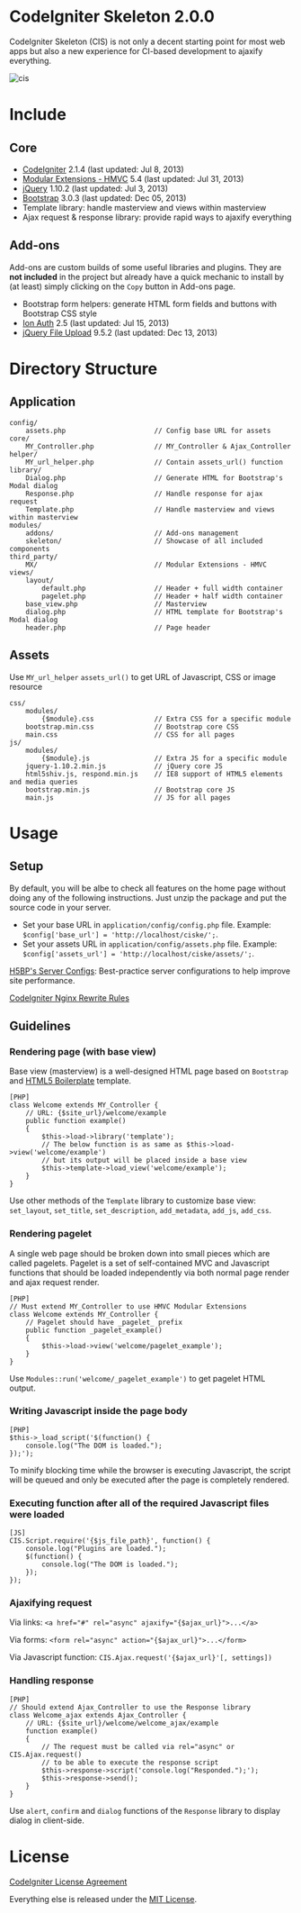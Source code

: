 CodeIgniter Skeleton 2.0.0
====================

CodeIgniter Skeleton (CIS) is not only a decent starting point for most web apps but also a new experience for CI-based development to ajaxify everything.

![cis](https://f.cloud.github.com/assets/4688035/1898027/7e70f520-7c08-11e3-93c7-71f4b5d8fa7c.png)

# Include

## Core

* [CodeIgniter](https://github.com/EllisLab/CodeIgniter) 2.1.4 (last updated: Jul 8, 2013)
* [Modular Extensions - HMVC](https://bitbucket.org/wiredesignz/codeigniter-modular-extensions-hmvc) 5.4 (last updated: Jul 31, 2013)
* [jQuery](https://github.com/jquery/jquery) 1.10.2 (last updated: Jul 3, 2013)
* [Bootstrap](https://github.com/twbs/bootstrap) 3.0.3 (last updated: Dec 05, 2013)
* Template library: handle masterview and views within masterview
* Ajax request & response library: provide rapid ways to ajaxify everything

## Add-ons

Add-ons are custom builds of some useful libraries and plugins. They are **not included** in the project but already have a quick mechanic to install by (at least) simply clicking on the `Copy` button in Add-ons page.

* Bootstrap form helpers: generate HTML form fields and buttons with Bootstrap CSS style
* [Ion Auth](https://github.com/benedmunds/CodeIgniter-Ion-Auth) 2.5 (last updated: Jul 15, 2013)
* [jQuery File Upload](https://github.com/blueimp/jQuery-File-Upload) 9.5.2 (last updated: Dec 13, 2013)

# Directory Structure

## Application

```
config/
    assets.php                      // Config base URL for assets
core/
    MY_Controller.php               // MY_Controller & Ajax_Controller
helper/
    MY_url_helper.php               // Contain assets_url() function
library/
    Dialog.php                      // Generate HTML for Bootstrap's Modal dialog
    Response.php                    // Handle response for ajax request
    Template.php                    // Handle masterview and views within masterview
modules/
    addons/                         // Add-ons management
    skeleton/                       // Showcase of all included components
third_party/
    MX/                             // Modular Extensions - HMVC
views/
    layout/
        default.php                 // Header + full width container
        pagelet.php                 // Header + half width container
    base_view.php                   // Masterview
    dialog.php                      // HTML template for Bootstrap's Modal dialog
    header.php                      // Page header
```

## Assets

Use `MY_url_helper` `assets_url()` to get URL of Javascript, CSS or image resource

```
css/
    modules/
        {$module}.css               // Extra CSS for a specific module
    bootstrap.min.css               // Bootstrap core CSS
    main.css                        // CSS for all pages
js/
    modules/
        {$module}.js                // Extra JS for a specific module
    jquery-1.10.2.min.js            // jQuery core JS
    html5shiv.js, respond.min.js    // IE8 support of HTML5 elements and media queries
    bootstrap.min.js                // Bootstrap core JS
    main.js                         // JS for all pages
```

# Usage

## Setup

By default, you will be albe to check all features on the home page without doing any of the following instructions. Just unzip the package and put the source code in your server.

* Set your base URL in `application/config/config.php` file. Example: `$config['base_url'] = 'http://localhost/ciske/';`.
* Set your assets URL in `application/config/assets.php` file. Example: `$config['assets_url'] = 'http://localhost/ciske/assets/';`.

[H5BP's Server Configs](https://github.com/h5bp/server-configs): Best-practice server configurations to help improve site performance.

[CodeIgniter Nginx Rewrite Rules](https://github.com/anvoz/CodeIgniter-Skeleton/wiki/CodeIgniter-Nginx-Rewrite-Rules)

## Guidelines

### Rendering page (with base view)

Base view (masterview) is a well-designed HTML page based on `Bootstrap` and [HTML5 Boilerplate](https://github.com/h5bp/html5-boilerplate) template.
```
[PHP]
class Welcome extends MY_Controller {
    // URL: {$site_url}/welcome/example
    public function example()
    {
        $this->load->library('template');
        // The below function is as same as $this->load->view('welcome/example')
        // but its output will be placed inside a base view
        $this->template->load_view('welcome/example');
    }
}
```
Use other methods of the `Template` library to customize base view: `set_layout`, `set_title`, `set_description`, `add_metadata`, `add_js`, `add_css`.

### Rendering pagelet

A single web page should be broken down into small pieces which are called pagelets. Pagelet is a set of self-contained MVC and Javascript functions that should be loaded independently via both normal page render and ajax request render.
```
[PHP]
// Must extend MY_Controller to use HMVC Modular Extensions
class Welcome extends MY_Controller {
    // Pagelet should have _pagelet_ prefix
    public function _pagelet_example()
    {
        $this->load->view('welcome/pagelet_example');
    }
}
```
Use `Modules::run('welcome/_pagelet_example')` to get pagelet HTML output.

### Writing Javascript inside the page body
```
[PHP]
$this->_load_script('$(function() {
    console.log("The DOM is loaded.");
});');
```
To minify blocking time while the browser is executing Javascript, the script will be queued and only be executed after the page is completely rendered.

### Executing function after all of the required Javascript files were loaded
```
[JS]
CIS.Script.require('{$js_file_path}', function() {
    console.log("Plugins are loaded.");
    $(function() {
        console.log("The DOM is loaded.");
    });
});
```

### Ajaxifying request
Via links: `<a href="#" rel="async" ajaxify="{$ajax_url}">...</a>`

Via forms: `<form rel="async" action="{$ajax_url}">...</form>`

Via Javascript function: `CIS.Ajax.request('{$ajax_url}'[, settings])`

### Handling response
```
[PHP]
// Should extend Ajax_Controller to use the Response library
class Welcome_ajax extends Ajax_Controller {
    // URL: {$site_url}/welcome/welcome_ajax/example
    function example()
    {
        // The request must be called via rel="async" or CIS.Ajax.request()
        // to be able to execute the response script
        $this->response->script('console.log("Responded.");');
        $this->response->send();
    }
}
```
Use `alert`, `confirm` and `dialog` functions of the `Response` library to display dialog in client-side.

# License

[CodeIgniter License Agreement](http://ellislab.com/codeigniter/user-guide/license.html)

Everything else is released under the [MIT License](http://opensource.org/licenses/MIT).